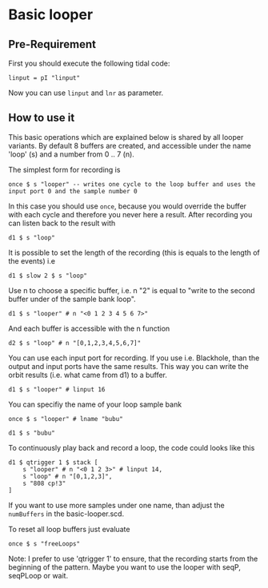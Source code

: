 # Basic looper

## Pre-Requirement

First you should execute the following tidal code:

```
linput = pI "linput"
```

Now you can use `linput` and `lnr` as parameter.

## How to use it

This basic operations which are explained below is shared by all looper variants. By default 8 buffers are created, and accessible under the name 'loop' (s) and a number from 0 .. 7 (n).

The simplest form for recording is

```
once $ s "looper" -- writes one cycle to the loop buffer and uses the input port 0 and the sample number 0
```

In this case you should use `once`, because you would override the buffer with each cycle and therefore you never here a result.
After recording you can listen back to the result with

```
d1 $ s "loop"
```

It is possible to set the length of the recording (this is equals to the length of the events) i.e

```
d1 $ slow 2 $ s "loop"
```

Use n to choose a specific buffer, i.e. n "2" is equal to "write to the second buffer under of the sample bank loop".

```
d1 $ s "looper" # n "<0 1 2 3 4 5 6 7>"
```

And each buffer is accessible with the n function

```
d2 $ s "loop" # n "[0,1,2,3,4,5,6,7]"
```

You can use each input port for recording. If you use i.e. Blackhole, than the output and input ports have the same results. This way you can write the orbit results (i.e. what came from d1) to a buffer.

```
d1 $ s "looper" # linput 16
```

You can specifiy the name of your loop sample bank

``` 
once $ s "looper" # lname "bubu"

d1 $ s "bubu"
```

To continuously play back and record a loop, the code could looks like this

```
d1 $ qtrigger 1 $ stack [
    s "looper" # n "<0 1 2 3>" # linput 14,
    s "loop" # n "[0,1,2,3]",
    s "808 cp!3"
]
```

If you want to use more samples under one name, than adjust the `numBuffers` in the basic-looper.scd.

To reset all loop buffers just evaluate

```
once $ s "freeLoops"
```

Note: I prefer to use 'qtrigger 1' to ensure, that the recording starts from the beginning of the pattern.
Maybe you want to use the looper with seqP, seqPLoop or wait.
